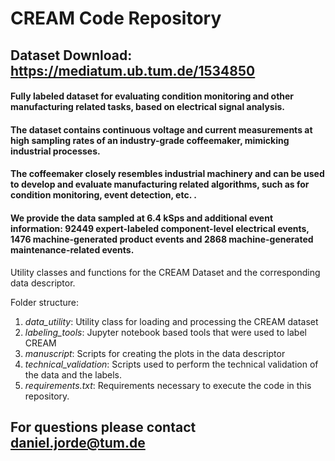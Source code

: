 # CREAM Code Repository
## Dataset Download: https://mediatum.ub.tum.de/1534850
#### Fully labeled dataset for evaluating condition monitoring and other manufacturing related tasks, based on electrical signal analysis.
#### The dataset contains continuous voltage and current measurements at high sampling rates of an industry-grade coffeemaker, mimicking industrial processes.
#### The coffeemaker closely resembles industrial machinery and can be used to develop and evaluate manufacturing related algorithms, such as for condition monitoring, event detection, etc. .
#### We provide the data sampled at 6.4 kSps and additional event information: 92449 expert-labeled component-level electrical events, 1476 machine-generated product events and 2868 machine-generated maintenance-related events.

Utility classes and functions for the CREAM Dataset and the corresponding data descriptor.

Folder structure:

1. *data_utility*: Utility class for loading and processing the CREAM dataset
2. *labeling_tools*: Jupyter notebook based tools that were used to label CREAM
3. *manuscript*: Scripts for creating the plots in the data descriptor
4. *technical_validation*: Scripts used to perform the technical validation of the data and the labels.
5. *requirements.txt*: Requirements necessary to execute the code in this repository.
    
## For questions please contact daniel.jorde@tum.de
